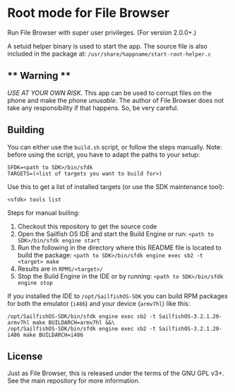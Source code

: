 # Root mode for File Browser

Run File Browser with super user privileges. (For version 2.0.0+.)

A setuid helper binary is used to start the app. The source file is also
included in the package at: `/usr/share/%appname/start-root-helper.c`


## ** Warning **

*USE AT YOUR OWN RISK*. This app can be used to corrupt files on the phone
and make the phone *unusable*. The author of File Browser does not take any
responsibility if that happens. So, be very careful.


## Building

You can either use the `build.sh` script, or follow the steps manually. Note:
before using the script, you have to adapt the paths to your setup:

```
SFDK=<path to SDK>/bin/sfdk
TARGETS=(<list of targets you want to build for>)
```

Use this to get a list of installed targets (or use the SDK maintenance tool):

`<sfdk> tools list`


Steps for manual builing:

1. Checkout this repository to get the source code
2. Open the Sailfish OS IDE and start the Build Engine or run: `<path to SDK>/bin/sfdk engine start`
3. Run the following in the directory where this README file is located to
   build the package: `<path to SDK>/bin/sfdk engine exec sb2 -t <target> make`
4. Results are in `RPMS/<target>/`
5. Stop the Build Engine in the IDE or by running: `<path to SDK>/bin/sfdk engine stop`

If you installed the IDE to `/opt/SailfishOS-SDK` you can build RPM packages for
both the emulator (`i486`) and your device (`armv7hl`) like this:

```
/opt/SailfishOS-SDK/bin/sfdk engine exec sb2 -t SailfishOS-3.2.1.20-armv7hl make BUILDARCH=armv7hl &&\
/opt/SailfishOS-SDK/bin/sfdk engine exec sb2 -t SailfishOS-3.2.1.20-i486 make BUILDARCH=i486
```


## License

Just as File Browser, this is released under the terms of the GNU GPL v3+. See
the main repository for more information.
